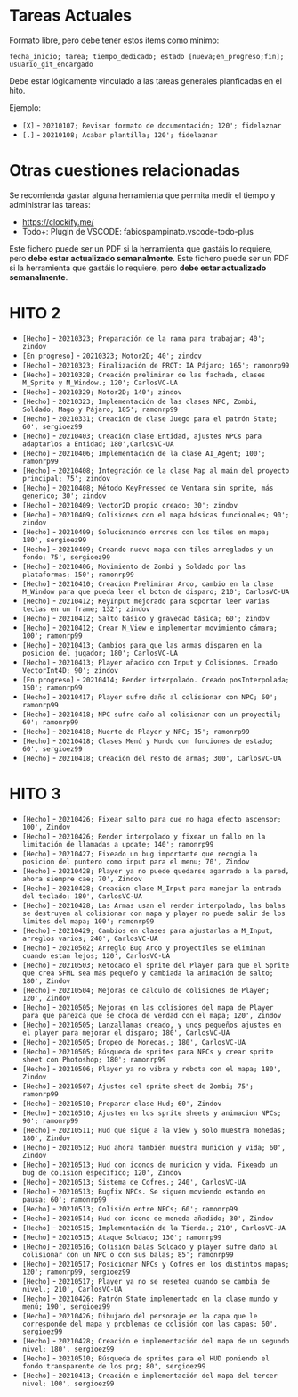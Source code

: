 # Tareas Actuales
Formato libre, pero debe tener estos items como mínimo:

`fecha_inicio; tarea; tiempo_dedicado; estado [nueva;en_progreso;fin]; usuario_git_encargado`

Debe estar lógicamente vinculado a las tareas generales planficadas en el hito.

Ejemplo:

* `[X]` - `20210107; Revisar formato de documentación; 120'; fidelaznar`
* `[.]` - `20210108; Acabar plantilla; 120'; fidelaznar`

# Otras cuestiones relacionadas
Se recomienda gastar alguna herramienta que permita medir el tiempo y administrar las tareas:

* https://clockify.me/
* Todo+: Plugin de VSCODE: fabiospampinato.vscode-todo-plus

Este fichero puede ser un PDF si la herramienta que gastáis lo requiere, pero **debe estar actualizado semanalmente**.
Este fichero puede ser un PDF si la herramienta que gastáis lo requiere, pero **debe estar actualizado semanalmente**.

# HITO 2

* `[Hecho]` - `20210323; Preparación de la rama para trabajar; 40'; zindov`
* `[En progreso]` - `20210323; Motor2D; 40'; zindov`
* `[Hecho]` - `20210323; Finalización de PROT: IA Pájaro; 165'; ramonrp99`
* `[Hecho]` - `20210328; Creación preliminar de las fachada, clases M_Sprite y M_Window.; 120'; CarlosVC-UA`
* `[Hecho]` - `20210329; Motor2D; 140'; zindov`
* `[Hecho]` - `20210323; Implementación de las clases NPC, Zombi, Soldado, Mago y Pájaro; 185'; ramonrp99`
* `[Hecho]` - `20210331; Creación de clase Juego para el patrón State; 60', sergioez99`
* `[Hecho]` - `20210403; Creación clase Entidad, ajustes NPCs para adaptarlos a Entidad; 180',CarlosVC-UA`
* `[Hecho]` - `20210406; Implementación de la clase AI_Agent; 100'; ramonrp99`
* `[Hecho]` - `20210408; Integración de la clase Map al main del proyecto principal; 75'; zindov`
* `[Hecho]` - `20210408; Método KeyPressed de Ventana sin sprite, más generico; 30'; zindov`
* `[Hecho]` - `20210409; Vector2D propio creado; 30'; zindov`
* `[Hecho]` - `20210409; Colisiones con el mapa básicas funcionales; 90'; zindov`
* `[Hecho]` - `20210409; Solucionando errores con los tiles en mapa; 180', sergioez99`
* `[Hecho]` - `20210409; Creando nuevo mapa con tiles arreglados y un fondo; 75', sergioez99`
* `[Hecho]` - `20210406; Movimiento de Zombi y Soldado por las plataformas; 150'; ramonrp99`
* `[Hecho]` - `20210410; Creacion Preliminar Arco, cambio en la clase M_Window para que pueda leer el boton de disparo; 210'; CarlosVC-UA`
* `[Hecho]` - `20210412; KeyInput mejorado para soportar leer varias teclas en un frame; 132'; zindov`
* `[Hecho]` - `20210412; Salto básico y gravedad básica; 60'; zindov`
* `[Hecho]` - `20210412; Crear M_View e implementar movimiento cámara; 100'; ramonrp99`
* `[Hecho]` - `20210413; Cambios para que las armas disparen en la posicion del jugador; 180'; CarlosVC-UA`
* `[Hecho]` - `20210413; Player añadido con Input y Colisiones. Creado VectorInt4D; 90'; zindov`
* `[En progreso]` - `20210414; Render interpolado. Creado posInterpolada; 150'; ramonrp99`
* `[Hecho]` - `20210417; Player sufre daño al colisionar con NPC; 60'; ramonrp99`
* `[Hecho]` - `20210418; NPC sufre daño al colisionar con un proyectil; 60'; ramonrp99`
* `[Hecho]` - `20210418; Muerte de Player y NPC; 15'; ramonrp99`
* `[Hecho]` - `20210418; Clases Menú y Mundo con funciones de estado; 60', sergioez99`
* `[Hecho]` - `20210418; Creación del resto de armas; 300', CarlosVC-UA`

# HITO 3

* `[Hecho]` - `20210426; Fixear salto para que no haga efecto ascensor; 100', Zindov` 
* `[Hecho]` - `20210426; Render interpolado y fixear un fallo en la limitación de llamadas a update; 140'; ramonrp99`
* `[Hecho]` - `20210427; Fixeado un bug importante que recogia la posicion del puntero como input para el menu; 70', Zindov` 
* `[Hecho]` - `20210428; Player ya no puede quedarse agarrado a la pared, ahora siempre cae; 70', Zindov` 
* `[Hecho]` - `20210428; Creacion clase M_Input para manejar la entrada del teclado; 180', CarlosVC-UA`
* `[Hecho]` - `20210428; Las Armas usan el render interpolado, las balas se destruyen al colisionar con mapa y player no puede salir de los límites del mapa; 100'; ramonrp99`
* `[Hecho]` - `20210429; Cambios en clases para ajustarlas a M_Input, arreglos varios; 240', CarlosVC-UA`
* `[Hecho]` - `20210502; Arreglo Bug Arco y proyectiles se eliminan cuando estan lejos; 120', CarlosVC-UA`
* `[Hecho]` - `20210503; Retocado el sprite del Player para que el Sprite que crea SFML sea más pequeño y cambiada la animación de salto; 180', Zindov`
* `[Hecho]` - `20210504; Mejoras de calculo de colisiones de Player; 120', Zindov`
* `[Hecho]` - `20210505; Mejoras en las colisiones del mapa de Player para que parezca que se choca de verdad con el mapa; 120', Zindov`
* `[Hecho]` - `20210505; Lanzallamas creado, y unos pequeños ajustes en el player para mejorar el disparo; 180', CarlosVC-UA`
* `[Hecho]` - `20210505; Dropeo de Monedas.; 180', CarlosVC-UA`
* `[Hecho]` - `20210505; Búsqueda de sprites para NPCs y crear sprite sheet con Photoshop; 180'; ramonrp99`
* `[Hecho]` - `20210506; Player ya no vibra y rebota con el mapa; 180', Zindov`
* `[Hecho]` - `20210507; Ajustes del sprite sheet de Zombi; 75'; ramonrp99`
* `[Hecho]` - `20210510; Preparar clase Hud; 60', Zindov`
* `[Hecho]` - `20210510; Ajustes en los sprite sheets y animacion NPCs; 90'; ramonrp99`
* `[Hecho]` - `20210511; Hud que sigue a la view y solo muestra monedas; 180', Zindov`
* `[Hecho]` - `20210512; Hud ahora también muestra municion y vida; 60', Zindov`
* `[Hecho]` - `20210513; Hud con iconos de municion y vida. Fixeado un bug de colision especifico; 120', Zindov`
* `[Hecho]` - `20210513; Sistema de Cofres.; 240', CarlosVC-UA`
* `[Hecho]` - `20210513; Bugfix NPCs. Se siguen moviendo estando en pausa; 60'; ramonrp99`
* `[Hecho]` - `20210513; Colisión entre NPCs; 60'; ramonrp99`
* `[Hecho]` - `20210514; Hud con icono de moneda añadido; 30', Zindov`
* `[Hecho]` - `20210515; Implementación de la Tienda.; 210', CarlosVC-UA`
* `[Hecho]` - `20210515; Ataque Soldado; 130'; ramonrp99`
* `[Hecho]` - `20210516; Colisión balas Soldado y player sufre daño al colisionar con un NPC o con sus balas; 85'; ramonrp99`
* `[Hecho]` - `20210517; Posicionar NPCs y Cofres en los distintos mapas; 120'; ramonrp99, sergioez99`
* `[Hecho]` - `20210517; Player ya no se resetea cuando se cambia de nivel.; 210', CarlosVC-UA`
* `[Hecho]` - `20210426; Patrón State implementado en la clase mundo y menú; 190', sergioez99`
* `[Hecho]` - `20210426; Dibujado del personaje en la capa que le corresponde del mapa y problemas de colisión con las capas; 60', sergioez99`
* `[Hecho]` - `20210428; Creación e implementación del mapa de un segundo nivel; 180', sergioez99`
* `[Hecho]` - `20210510; Búsqueda de sprites para el HUD poniendo el fondo transparente de los png; 80', sergioez99`
* `[Hecho]` - `20210413; Creación e implementación del mapa del tercer nivel; 100', sergioez99`
